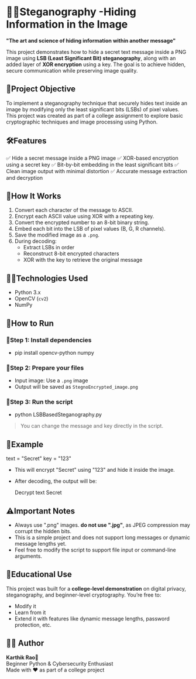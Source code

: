 # 🕵️‍♂️Steganography -Hiding Information in the Image

**"The art and science of hiding information within another message"**

This project demonstrates how to hide a secret text message inside a PNG image using **LSB (Least Significant Bit) steganography**, along with an added layer of **XOR encryption** using a key. The goal is to achieve hidden, secure communication while preserving image quality.

## 🎯Project Objective

To implement a steganography technique that securely hides text inside an image by modifying only the least significant bits (LSBs) of pixel values. This project was created as part of a college assignment to explore basic cryptographic techniques and image processing using Python.

## 🛠️Features

✅ Hide a secret message inside a PNG image
✅ XOR-based encryption using a secret key
✅ Bit-by-bit embedding in the least significant bits
✅ Clean image output with minimal distortion
✅ Accurate message extraction and decryption

## 🧠How It Works

1. Convert each character of the message to ASCII.
2. Encrypt each ASCII value using XOR with a repeating key.
3. Convert the encrypted number to an 8-bit binary string.
4. Embed each bit into the LSB of pixel values (B, G, R channels).
5. Save the modified image as a `.png`.
6. During decoding:
   - Extract LSBs in order
   - Reconstruct 8-bit encrypted characters
   - XOR with the key to retrieve the original message

 
## 🧑‍💻Technologies Used

- Python 3.x
- OpenCV (`cv2`)
- NumPy


## 🚀How to Run

### 🔧Step 1: Install dependencies

  - pip install opencv-python numpy

### 📂Step 2: Prepare your files

   - Input image: Use a `.png` image
   - Output will be saved as `StegnoEncrypted_image.png`

### 🧾Step 3: Run the script

   - python LSBBasedSteganography.py

> You can change the message and key directly in the script.


## 🔑Example

text = "Secret"
key = "123"

- This will encrypt "Secret" using "123" and hide it inside the image.
- After decoding, the output will be:
  
  Decrypt text Secret


## ⚠️Important Notes

- Always use ".png" images. **do not use ".jpg"**, as JPEG compression may corrupt the hidden bits.
- This is a simple project and does not support long messages or dynamic message lengths yet.
- Feel free to modify the script to support file input or command-line arguments.

  
## 📌Educational Use

This project was built for a **college-level demonstration** on digital privacy, steganography, and beginner-level cryptography. You’re free to:
- Modify it
- Learn from it
- Extend it with features like dynamic message lengths, password protection, etc.


## 🙋‍♂️ Author

**Karthik Rao🐔**  
Beginner Python & Cybersecurity Enthusiast  
Made with ❤️ as part of a college project
